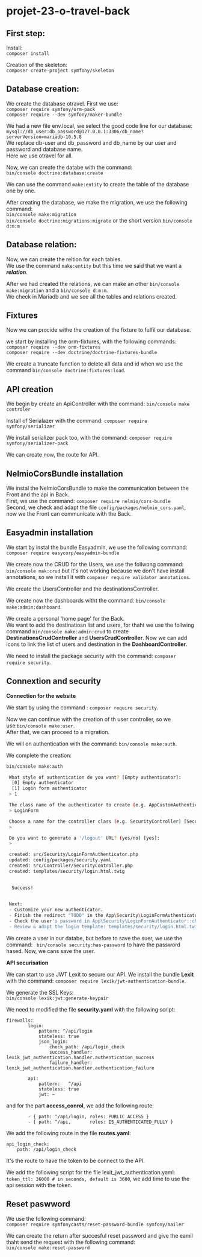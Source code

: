 # projet-23-o-travel-back

## First step:

Install:  
```composer install```

Creation of the skeleton:  
```composer create-project symfony/skeleton```

## Database creation:

We create the database otravel.
First we use:   
```composer require symfony/orm-pack```  
```composer require --dev symfony/maker-bundle```

We had a new file env.local, we select the good code line for our database:  
```mysql://db_user:db_password@127.0.0.1:3306/db_name?serverVersion=mariadb-10.5.8```  
We replace db-user and db_password and db_name by our user and password and database name.  
Here we use otravel for all.

Now, we can create the databe with the command:  
```bin/console doctrine:database:create```

We can use the command ```make:entity``` to create the table of the database one by one.  

After creating the database, we make the migration, we use the following command:  
```bin/console make:migration```  
```bin/console doctrine:migrations:migrate``` or the short version ```bin/console d:m:m```  

## Database relation:

Now, we can create the reltion for each tables.  
We use the command ```make:entity``` but this time we said that we want a ***relation***.  

After we had created the relations, we can make an other ```bin/console make:migration``` and a ```bin/console d:m:m```.  
We check in Mariadb and we see all the tables and relations created.  

## Fixtures  

Now we can procide withe the creation of the fixture to fulfil our database.  

we start by installing the orm-fixtures, with the following commands:  
```composer require --dev orm-fixtures```  
```composer require --dev doctrine/doctrine-fixtures-bundle```  

We create a truncate function to delete all data and id when we use the command ```bin/console doctrine:fixtures:load```.  

## API creation  

We begin by create an ApiController with the command: ```bin/console make controler```  

Install of Serialazer with the command: ```composer require symfony/serializer```  

We install serializer pack too, with the command: ```composer require symfony/serializer-pack```  

We can create now, the route for API.  

## NelmioCorsBundle installation  

We instal the NelmioCorsBundle to make the communication between the Front and the api in Back.  
First, we use the command: ```composer require nelmio/cors-bundle```  
Second, we check and adapt the file ```config/packages/nelmio_cors.yaml```, now we the Front can communicate with the Back.  

## Easyadmin installation  

We start by instal the bundle Easyadmin, we use the following command:  
```composer require easycorp/easyadmin-bundle```  

We create now the CRUD for the Users, we use the follwong command:  
```bin/console mak:crud``` but it's not working because we don't have install annotations, so we install it with ```composer require validator annotations```.   

We create the UsersController and the destinationsController.  

We create now the dashboards witht the command: ```bin/console make:admin:dashboard```.   

We create a personal 'home page' for the Back.  
We want to add the destinatiosn list and users, for thaht we use the follwing command ```bin/console make:admin:crud``` to create **DestinationsCrudController** and **UsersCrudController**. Now we can add icons to link the list of users and destination in the **DashboardController**.   

We need to install the package security with the command: ```composer require security```.  

## Connextion and security  

**Connection for the website**

We start by using the command : ```composer require security```.  

Now we can continue with the creation of th user controller, so we use:```bin/console make:user```.  
After that, we can proceed to a migration.  

We will on authentication with the command: ```bin/console make:auth```.  

We complete the creation:

```bash
bin/console make:auth

 What style of authentication do you want? [Empty authenticator]:
  [0] Empty authenticator
  [1] Login form authenticator
 > 1

 The class name of the authenticator to create (e.g. AppCustomAuthenticator):
 > LoginForm

 Choose a name for the controller class (e.g. SecurityController) [SecurityController]:
 > 

 Do you want to generate a '/logout' URL? (yes/no) [yes]:
 > 

 created: src/Security/LoginFormAuthenticator.php
 updated: config/packages/security.yaml
 created: src/Controller/SecurityController.php
 created: templates/security/login.html.twig

           
  Success! 
           

 Next:
 - Customize your new authenticator.
 - Finish the redirect "TODO" in the App\Security\LoginFormAuthenticator::onAuthenticationSuccess() method.
 - Check the user's password in App\Security\LoginFormAuthenticator::checkCredentials().
 - Review & adapt the login template: templates/security/login.html.twig.
```

We create a user in our databe, but before to save the suer, we use the command: ``` bin/console security:has-password``` to have the password hased. Now, we cans save the user.  

**API securisation**

We can start to use JWT Lexit to secure our API.
We install the bundle **Lexit** with the command: ```composer require lexik/jwt-authentication-bundle```.  

We generate the SSL Keys:  
```bin/console lexik:jwt:generate-keypair```  

We need to modified the file **security.yaml** with the following script:
```
firewalls:
        login:
            pattern: ^/api/login
            stateless: true
            json_login:
                check_path: /api/login_check
                success_handler: lexik_jwt_authentication.handler.authentication_success
                failure_handler: lexik_jwt_authentication.handler.authentication_failure

        api:
            pattern:   ^/api
            stateless: true
            jwt: ~
```
and for the part **access_conrol**, we add the following route:
```
        - { path: ^/api/login, roles: PUBLIC_ACCESS }
        - { path: ^/api,       roles: IS_AUTHENTICATED_FULLY }
```  

We add the following route in the file **routes.yaml**:
```
api_login_check:
    path: /api/login_check
```
It's the route to have the token to be connect to the API.  

We add the following script for the file lexit_jwt_authentication.yaml:
```token_ttl: 36000 # in seconds, default is 3600```, we add time to use the api session with the token.  


## Reset paswword

We use the following command:  
```composer require symfonycasts/reset-password-bundle symfony/mailer```  

We can create the return after succesful reset password and give the eamil thaht send the request with the following command:  
```bin/console make:reset-password```  